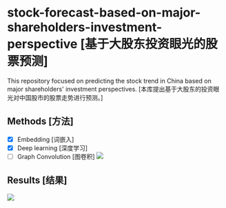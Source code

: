 # stock-forecast-based-on-major-shareholders-investment-perspective [基于大股东投资眼光的股票预测]
This repository focused on predicting the stock trend in China based on major shareholders' investment perspectives. [本库提出基于大股东的投资眼光对中国股市的股票走势进行预测。]

## Methods [方法]
- [x] Embedding [词嵌入]
- [x] Deep learning [深度学习]
- [ ] Graph Convolution [图卷积]
![](https://github.com/mjDelta/stock-forecast-based-on-major-shareholders-investment-perspective/blob/master/pics/structure.png)
## Results [结果]
![](https://github.com/mjDelta/stock-forecast-based-on-major-shareholders-investment-perspective/blob/master/pics/results.png)

